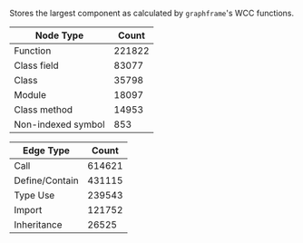 Stores the largest component as calculated by `graphframe`'s WCC functions.

| Node Type          | Count  |
| ------------------ | ------ |
| Function           | 221822 |
| Class field        | 83077  |
| Class              | 35798  |
| Module             | 18097  |
| Class method       | 14953  |
| Non-indexed symbol | 853    |

| Edge Type      | Count  |
|----------------|--------|
| Call           | 614621 |
| Define/Contain | 431115 |
| Type Use       | 239543 |
| Import         | 121752 |
| Inheritance    | 26525  |